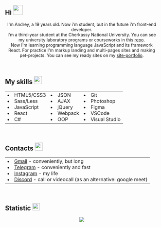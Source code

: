 <h2>Hi <img src="https://c.tenor.com/SNL9_xhZl9oAAAAi/waving-hand-joypixels.gif" width="32"></h2>
<p align="center">
I'm Andrey, a 19 years old. Now i'm student, but in the future i'm front-end developer.
</br>
I'm a third-year student at the Cherkassy National University. You can see my university laboratory programs or courseworks in this <a href="https://github.com/Qkston/University">repo</a>.
</br>
Now I'm learning programming language JavaScript and its framework React. For practice I'm markup landing and multi-pages sites and making pet-projects. You can see my ready sites on my <a href="https://qkston.github.io/">site-portfolio</a>.
</p>

</br>

<h2>My skills <img src="https://images.emojiterra.com/google/android-11/512px/1f468-1f4bb.png" width="26"></h2>
<div align="center">
  <table>
    <tr>
      <td>
        <li>HTML5/CSS3</li>
        <li>Sass/Less</li>
        <li>JavaScript</li>
        <li>React</li>
        <li>C#</li>
      </td>
      <td>
        <li>JSON</li>
        <li>AJAX</li>
        <li>jQuery</li>
        <li>Webpack</li>
        <li>OOP</li>
      </td>
      <td>
        <li>Git</li>
        <li>Photoshop</li>
        <li>Figma</li>
        <li>VSCode</li>
        <li>Visual Studio</li>
      </td>
    </tr>
  </table>
</div>

</br>

<h2>Contacts <img src="https://upload.wikimedia.org/wikipedia/commons/thumb/7/7e/Gmail_icon_%282020%29.svg/2560px-Gmail_icon_%282020%29.svg.png" width="26"></h2>
<div align="center">
  <table>
    <tr>
      <td>
        <li><a href="mailto:qkston22@gmail.com">Gmail</a> - conveniently, but long</li>
        <li><a href="https://t.me/qkston">Telegram</a> - conveniently and fast</li>
        <li><a href="https://www.instagram.com/andrey_slynko/">Instagram</a> - my life</li>
        <li><a href="https://discord.com/users/6952/">Discord</a> - call or videocall (as an alternative: google meet)</li>
      </td>
    </tr>
  </table>
</div>

</br>

<h2>Statistic <img src="https://images.emojiterra.com/twitter/v13.1/512px/1f4c8.png" width="24"></h2>
<!-- <div align=center><img src="https://github-readme-stats.vercel.app/api?username=qkston&show_icons=false&hide_border=true&bg_color=0.5,A200FF,FF0000&title_color=EEE3ED&text_color=EEE3ED&include_all_commits=true&border_radius=10&count_private=true"></div> -->

<div align=center><img src="https://github-readme-stats.vercel.app/api/top-langs/?username=qkston&langs_count=4&hide_border=true&bg_color=0.5,FF0000,A200FF&title_color=EEE3ED&text_color=EEE3ED&include_all_commits=true&border_radius=10"></div>

